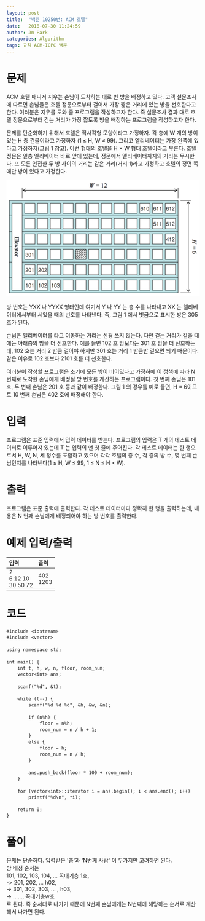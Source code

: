 ```yaml
---
layout: post
title:  "백준 10250번: ACM 호텔"
date:   2018-07-30 11:24:59
author: Jm Park
categories: Algorithm
tags: 규칙 ACM-ICPC 백준
---
```


# 문제
ACM 호텔 매니저 지우는 손님이 도착하는 대로 빈 방을 배정하고 있다. 고객 설문조사에 따르면 손님들은 호텔 정문으로부터 걸어서 가장 짧은 거리에 있는 방을 선호한다고 한다. 여러분은 지우를 도와 줄 프로그램을 작성하고자 한다. 즉 설문조사 결과 대로 호텔 정문으로부터 걷는 거리가 가장 짧도록 방을 배정하는 프로그램을 작성하고자 한다.  

문제를 단순화하기 위해서 호텔은 직사각형 모양이라고 가정하자. 각 층에 W 개의 방이 있는 H 층 건물이라고 가정하자 (1 ≤ H, W ≤ 99). 그리고 엘리베이터는 가장 왼쪽에 있다고 가정하자(그림 1 참고). 이런 형태의 호텔을 H × W 형태 호텔이라고 부른다. 호텔 정문은 일층 엘리베이터 바로 앞에 있는데, 정문에서 엘리베이터까지의 거리는 무시한다. 또 모든 인접한 두 방 사이의 거리는 같은 거리(거리 1)라고 가정하고 호텔의 정면 쪽에만 방이 있다고 가정한다.    

![백준 10250번](/assets/Algorithm/baek_10250_문제.png)

방 번호는 YXX 나 YYXX 형태인데 여기서 Y 나 YY 는 층 수를 나타내고 XX 는 엘리베이터에서부터 세었을 때의 번호를 나타낸다. 즉, 그림 1 에서 빗금으로 표시한 방은 305 호가 된다.  

손님은 엘리베이터를 타고 이동하는 거리는 신경 쓰지 않는다. 다만 걷는 거리가 같을 때에는 아래층의 방을 더 선호한다. 예를 들면 102 호 방보다는 301 호 방을 더 선호하는데, 102 호는 거리 2 만큼 걸어야 하지만 301 호는 거리 1 만큼만 걸으면 되기 때문이다. 같은 이유로 102 호보다 2101 호를 더 선호한다.  

여러분이 작성할 프로그램은 초기에 모든 방이 비어있다고 가정하에 이 정책에 따라 N 번째로 도착한 손님에게 배정될 방 번호를 계산하는 프로그램이다. 첫 번째 손님은 101 호, 두 번째 손님은 201 호 등과 같이 배정한다. 그림 1 의 경우를 예로 들면, H = 6이므로 10 번째 손님은 402 호에 배정해야 한다.  

# 입력
프로그램은 표준 입력에서 입력 데이터를 받는다. 프로그램의 입력은 T 개의 테스트 데이터로 이루어져 있는데 T 는 입력의 맨 첫 줄에 주어진다. 각 테스트 데이터는 한 행으로서 H, W, N, 세 정수를 포함하고 있으며 각각 호텔의 층 수, 각 층의 방 수, 몇 번째 손님인지를 나타낸다(1 ≤ H, W ≤ 99, 1 ≤ N ≤ H × W). 

# 출력
프로그램은 표준 출력에 출력한다. 각 테스트 데이터마다 정확히 한 행을 출력하는데, 내용은 N 번째 손님에게 배정되어야 하는 방 번호를 출력한다.

# 예제 입력/출력

| 입력 | 출력 |
| :--- | :--- |  
| 2<br>6 12 10<br>30 50 72 | 402<br>1203 |

# 코드
```{.cpp}
#include <iostream>
#include <vector>

using namespace std;

int main() {
	int t, h, w, n, floor, room_num;
	vector<int> ans;

	scanf("%d", &t);

	while (t--) {
		scanf("%d %d %d", &h, &w, &n);

		if (n%h) {
			floor = n%h;
			room_num = n / h + 1;
		}
		else {
			floor = h;
			room_num = n / h;
		}

		ans.push_back(floor * 100 + room_num);
	}

	for (vector<int>::iterator i = ans.begin(); i < ans.end(); i++)
		printf("%d\n", *i);

	return 0;
}
```

# 풀이
문제는 단순하다. 입력받은 '층'과 'N번째 사람' 이 두가지만 고려하면 된다.  
방 배정 순서는   
101, 102, 103, 104, ... 꼭대기층 1호,   
-> 201, 202, ... h02,   
-> 301, 302, 303, ... , h03,   
-> ......, 꼭대기층w호   
로 된다. 즉 순서대로 나가기 때문에 N번째 손님에게는 N번째에 해당하는 순서로 계산해서 나가면 된다.